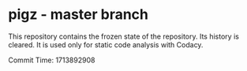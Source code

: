 # pigz - master branch

This repository contains the frozen state of the repository.
Its history is cleared. It is used only for static code
analysis with Codacy.

Commit Time: 1713892908